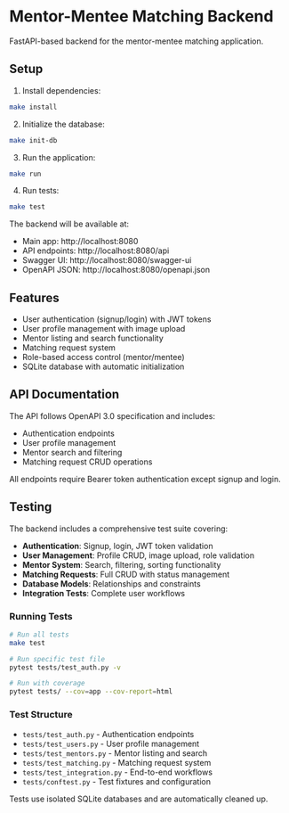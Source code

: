 # Mentor-Mentee Matching Backend

FastAPI-based backend for the mentor-mentee matching application.

## Setup

1. Install dependencies:
```bash
make install
```

2. Initialize the database:
```bash
make init-db
```

3. Run the application:
```bash
make run
```

4. Run tests:
```bash
make test
```

The backend will be available at:
- Main app: http://localhost:8080
- API endpoints: http://localhost:8080/api
- Swagger UI: http://localhost:8080/swagger-ui
- OpenAPI JSON: http://localhost:8080/openapi.json

## Features

- User authentication (signup/login) with JWT tokens
- User profile management with image upload
- Mentor listing and search functionality
- Matching request system
- Role-based access control (mentor/mentee)
- SQLite database with automatic initialization

## API Documentation

The API follows OpenAPI 3.0 specification and includes:
- Authentication endpoints
- User profile management
- Mentor search and filtering
- Matching request CRUD operations

All endpoints require Bearer token authentication except signup and login.

## Testing

The backend includes a comprehensive test suite covering:

- **Authentication**: Signup, login, JWT token validation
- **User Management**: Profile CRUD, image upload, role validation
- **Mentor System**: Search, filtering, sorting functionality
- **Matching Requests**: Full CRUD with status management
- **Database Models**: Relationships and constraints
- **Integration Tests**: Complete user workflows

### Running Tests

```bash
# Run all tests
make test

# Run specific test file
pytest tests/test_auth.py -v

# Run with coverage
pytest tests/ --cov=app --cov-report=html
```

### Test Structure

- `tests/test_auth.py` - Authentication endpoints
- `tests/test_users.py` - User profile management
- `tests/test_mentors.py` - Mentor listing and search
- `tests/test_matching.py` - Matching request system
- `tests/test_integration.py` - End-to-end workflows
- `tests/conftest.py` - Test fixtures and configuration

Tests use isolated SQLite databases and are automatically cleaned up.
